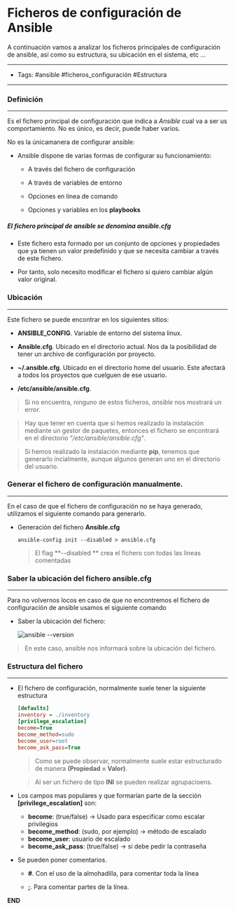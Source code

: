 # Ficheros de configuración de Ansible

A continuación vamos a analizar los ficheros principales de configuración de ansible, así como su estructura, su ubicación en el sistema, etc ...

-----
- Tags: #ansible #ficheros_configuración #Estructura
-----

### Definición
-----

Es el fichero principal de configuración que indica a *Ansible* cual va a ser us comportamiento. No es único, es decir, puede haber varios. 

No es la únicamanera de configurar ansible:

- Ansible dispone de varias formas de configurar su funcionamiento:
 
    - A través del fichero de configuración 

    - A través de variables de entorno 
     
    - Opciones en línea de comando

    - Opciones y variables en los **playbooks**


##### El fichero principal de ansible se denomina **ansible.cfg**

- Este fichero esta formado por un conjunto de opciones y propiedades que ya tienen un valor predefinido y que se necesita cambiar a través de este fichero.

- Por tanto, solo necesito modificar el fichero si quiero cambiar algún valor original.

 ### Ubicación
-----

 Este fichero se puede encontrar en los siguientes sitios: 

 - **ANSIBLE_CONFIG**. Variable de entorno del sistema linux.

 - **Ansible.cfg**. Ubicado en el directorio actual. Nos da la posibilidad de tener un archivo de configuración por proyecto.

 - **~/.ansible.cfg**. Ubicado en el directorio home del usuario. Este afectará a todos los proyectos que cuelguen de ese usuario.

 - **/etc/ansible/ansible.cfg**. 

> Si no encuentra, ninguno de estos ficheros, *ansible* nos mostrará un error. 

> Hay que tener en cuenta que si hemos realizado la instalación mediante un gestor de paquetes, entonces el fichero se encontrará en el directorio *"/etc/ansible/ansible.cfg"*.

> Si hemos realizado la instalación mediante **pip**, tenemos que generarlo incialmente, aunque algunos generan uno en el directorio del usuario.


### Generar el fichero de configuración manualmente.
-----

En el caso de que el fichero de configuración no se haya generado, utilizamos el siguiente comando para generarlo. 

- Generación del fichero **Ansible.cfg**

    `ansible-config init --disabled > ansible.cfg`

	>El flag **--disabled ** crea el fichero con todas las lineas comentadas


### Saber la ubicación del fichero **ansible.cfg**
-----

Para no volvernos locos en caso de que no encontremos el fichero de configuración de ansible usamos el siguiente comando 

- Saber la ubicación del fichero:

    ![ansible --version](02_courses/linux/ansible_course/05_ficheros_ansible/media/image.png)

> En este caso, ansible nos informará sobre la ubicación del fichero. 


### Estructura del fichero
----- 

- El fichero de configuración, normalmente suele tener la siguiente estructura

    ```cfg
    [defaults]
    inventory = ./inventory
    [privilege_escalation]
    become=True
    become_method=sudo
    become_user=root
    become_ask_pass=True
    ```

    > Como se puede observar, normalmente suele estar estructurado de manera **(Propiedad = Valor)**. 

    > Al ser un fichero de tipo **INI** se pueden realizar agrupacioens. 

- Los campos mas populares y que formarían parte de la sección **[privilege_escalation]** son: 

	- **become**: (true/false) -> Usado para especificar como escalar privilegios
	- **become_method**: (sudo, por ejemplo) -> método de escalado
	- **become_user**: usuario de escalado
	- **become_ask_pass**: (true/false) -> si debe pedir la contraseña

- Se pueden poner comentarios.

    - **#**. Con el uso de la almohadilla, para comentar toda la línea

    - **;**. Para comentar partes de la línea. 


**END**